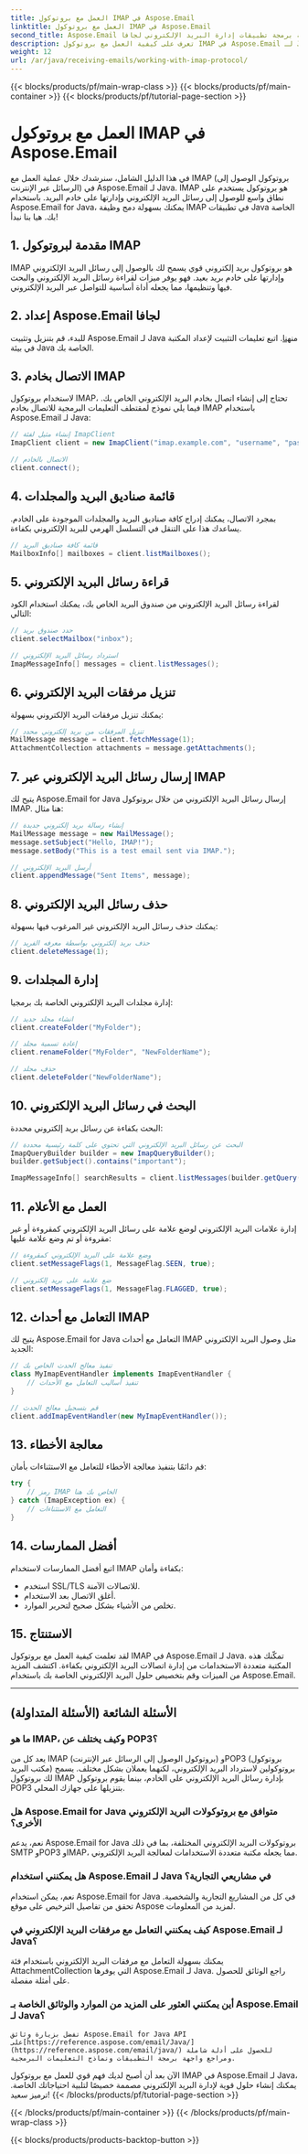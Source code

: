 ```yaml
---
title: العمل مع بروتوكول IMAP في Aspose.Email
linktitle: العمل مع بروتوكول IMAP في Aspose.Email
second_title: Aspose.Email واجهة برمجة تطبيقات إدارة البريد الإلكتروني لجافا
description: تعرف على كيفية العمل مع بروتوكول IMAP في Aspose.Email لـ Java لإدارة اتصالات البريد الإلكتروني بكفاءة.
weight: 12
url: /ar/java/receiving-emails/working-with-imap-protocol/
---
```


{{< blocks/products/pf/main-wrap-class >}}
{{< blocks/products/pf/main-container >}}
{{< blocks/products/pf/tutorial-page-section >}}

# العمل مع بروتوكول IMAP في Aspose.Email


في هذا الدليل الشامل، سنرشدك خلال عملية العمل مع IMAP (بروتوكول الوصول إلى الرسائل عبر الإنترنت) في Aspose.Email لـ Java. IMAP هو بروتوكول يستخدم على نطاق واسع للوصول إلى رسائل البريد الإلكتروني وإدارتها على خادم البريد. باستخدام Aspose.Email for Java، يمكنك بسهولة دمج وظيفة IMAP في تطبيقات Java الخاصة بك. هيا بنا نبدأ!


## 1. مقدمة لبروتوكول IMAP

IMAP هو بروتوكول بريد إلكتروني قوي يسمح لك بالوصول إلى رسائل البريد الإلكتروني وإدارتها على خادم بريد بعيد. فهو يوفر ميزات لقراءة رسائل البريد الإلكتروني والبحث فيها وتنظيمها، مما يجعله أداة أساسية للتواصل عبر البريد الإلكتروني.

## 2. إعداد Aspose.Email لجافا

 للبدء، قم بتنزيل وتثبيت Aspose.Email لـ Java من[هنا](https://releases.aspose.com/email/java/). اتبع تعليمات التثبيت لإعداد المكتبة في بيئة Java الخاصة بك.

## 3. الاتصال بخادم IMAP

لاستخدام بروتوكول IMAP، تحتاج إلى إنشاء اتصال بخادم البريد الإلكتروني الخاص بك. فيما يلي نموذج لمقتطف التعليمات البرمجية للاتصال بخادم IMAP باستخدام Aspose.Email لـ Java:

```java
// إنشاء مثيل لفئة ImapClient
ImapClient client = new ImapClient("imap.example.com", "username", "password");

// الاتصال بالخادم
client.connect();
```

## 4. قائمة صناديق البريد والمجلدات

بمجرد الاتصال، يمكنك إدراج كافة صناديق البريد والمجلدات الموجودة على الخادم. يساعدك هذا على التنقل في التسلسل الهرمي للبريد الإلكتروني بكفاءة.

```java
// قائمة كافة صناديق البريد
MailboxInfo[] mailboxes = client.listMailboxes();
```

## 5. قراءة رسائل البريد الإلكتروني

لقراءة رسائل البريد الإلكتروني من صندوق البريد الخاص بك، يمكنك استخدام الكود التالي:

```java
// حدد صندوق بريد
client.selectMailbox("inbox");

// استرداد رسائل البريد الإلكتروني
ImapMessageInfo[] messages = client.listMessages();
```

## 6. تنزيل مرفقات البريد الإلكتروني

يمكنك تنزيل مرفقات البريد الإلكتروني بسهولة:

```java
// تنزيل المرفقات من بريد إلكتروني محدد
MailMessage message = client.fetchMessage(1);
AttachmentCollection attachments = message.getAttachments();
```

## 7. إرسال رسائل البريد الإلكتروني عبر IMAP

يتيح لك Aspose.Email for Java إرسال رسائل البريد الإلكتروني من خلال بروتوكول IMAP. هنا مثال:

```java
// إنشاء رسالة بريد إلكتروني جديدة
MailMessage message = new MailMessage();
message.setSubject("Hello, IMAP!");
message.setBody("This is a test email sent via IMAP.");

// أرسل البريد الإلكتروني
client.appendMessage("Sent Items", message);
```

## 8. حذف رسائل البريد الإلكتروني

يمكنك حذف رسائل البريد الإلكتروني غير المرغوب فيها بسهولة:

```java
// حذف بريد إلكتروني بواسطة معرفه الفريد
client.deleteMessage(1);
```

## 9. إدارة المجلدات

إدارة مجلدات البريد الإلكتروني الخاصة بك برمجيا:

```java
// انشاء مجلد جديد
client.createFolder("MyFolder");

// إعادة تسمية مجلد
client.renameFolder("MyFolder", "NewFolderName");

// حذف مجلد
client.deleteFolder("NewFolderName");
```

## 10. البحث في رسائل البريد الإلكتروني

البحث بكفاءة عن رسائل بريد إلكتروني محددة:

```java
// البحث عن رسائل البريد الإلكتروني التي تحتوي على كلمة رئيسية محددة
ImapQueryBuilder builder = new ImapQueryBuilder();
builder.getSubject().contains("important");

ImapMessageInfo[] searchResults = client.listMessages(builder.getQuery());
```

## 11. العمل مع الأعلام

إدارة علامات البريد الإلكتروني لوضع علامة على رسائل البريد الإلكتروني كمقروءة أو غير مقروءة أو تم وضع علامة عليها:

```java
// وضع علامة على البريد الإلكتروني كمقروءة
client.setMessageFlags(1, MessageFlag.SEEN, true);

// ضع علامة على بريد إلكتروني
client.setMessageFlags(1, MessageFlag.FLAGGED, true);
```

## 12. التعامل مع أحداث IMAP

يتيح لك Aspose.Email for Java التعامل مع أحداث IMAP مثل وصول البريد الإلكتروني الجديد:

```java
// تنفيذ معالج الحدث الخاص بك
class MyImapEventHandler implements ImapEventHandler {
    // تنفيذ أساليب التعامل مع الأحداث
}

// قم بتسجيل معالج الحدث
client.addImapEventHandler(new MyImapEventHandler());
```

## 13. معالجة الأخطاء

قم دائمًا بتنفيذ معالجة الأخطاء للتعامل مع الاستثناءات بأمان:

```java
try {
    // رمز IMAP الخاص بك هنا
} catch (ImapException ex) {
    // التعامل مع الاستثناءات
}
```

## 14. أفضل الممارسات

اتبع أفضل الممارسات لاستخدام IMAP بكفاءة وأمان:

- استخدم SSL/TLS للاتصالات الآمنة.
- أغلق الاتصال بعد الاستخدام.
- تخلص من الأشياء بشكل صحيح لتحرير الموارد.

## 15. الاستنتاج

لقد تعلمت كيفية العمل مع بروتوكول IMAP في Aspose.Email لـ Java. تمكّنك هذه المكتبة متعددة الاستخدامات من إدارة اتصالات البريد الإلكتروني بكفاءة. اكتشف المزيد من الميزات وقم بتخصيص حلول البريد الإلكتروني الخاصة بك باستخدام Aspose.Email.

---

## الأسئلة الشائعة (الأسئلة المتداولة)

### ما هو IMAP، وكيف يختلف عن POP3؟
   يعد كل من IMAP (بروتوكول الوصول إلى الرسائل عبر الإنترنت) وPOP3 (بروتوكول مكتب البريد) بروتوكولين لاسترداد البريد الإلكتروني، لكنهما يعملان بشكل مختلف. يسمح لك بروتوكول IMAP بإدارة رسائل البريد الإلكتروني على الخادم، بينما يقوم بروتوكول POP3 بتنزيلها على جهازك المحلي.

### هل Aspose.Email for Java متوافق مع بروتوكولات البريد الإلكتروني الأخرى؟
   نعم، يدعم Aspose.Email for Java بروتوكولات البريد الإلكتروني المختلفة، بما في ذلك SMTP وPOP3 وIMAP، مما يجعله مكتبة متعددة الاستخدامات لمعالجة البريد الإلكتروني.

### هل يمكنني استخدام Aspose.Email لـ Java في مشاريعي التجارية؟
   نعم، يمكن استخدام Aspose.Email for Java في كل من المشاريع التجارية والشخصية. تحقق من تفاصيل الترخيص على موقع Aspose لمزيد من المعلومات.

### كيف يمكنني التعامل مع مرفقات البريد الإلكتروني في Aspose.Email لـ Java؟
   يمكنك بسهولة التعامل مع مرفقات البريد الإلكتروني باستخدام فئة AttachmentCollection التي يوفرها Aspose.Email لـ Java. راجع الوثائق للحصول على أمثلة مفصلة.

### أين يمكنني العثور على المزيد من الموارد والوثائق الخاصة بـ Aspose.Email لـ Java؟
    تفضل بزيارة وثائق Aspose.Email for Java API على[https://reference.aspose.com/email/Java/](https://reference.aspose.com/email/java/) للحصول على أدلة شاملة ومراجع واجهة برمجة التطبيقات ونماذج التعليمات البرمجية.

الآن بعد أن أصبح لديك فهم قوي للعمل مع بروتوكول IMAP في Aspose.Email لـ Java، يمكنك إنشاء حلول قوية لإدارة البريد الإلكتروني مصممة خصيصًا لتلبية احتياجاتك الخاصة. ترميز سعيد!
{{< /blocks/products/pf/tutorial-page-section >}}

{{< /blocks/products/pf/main-container >}}
{{< /blocks/products/pf/main-wrap-class >}}

{{< blocks/products/products-backtop-button >}}
